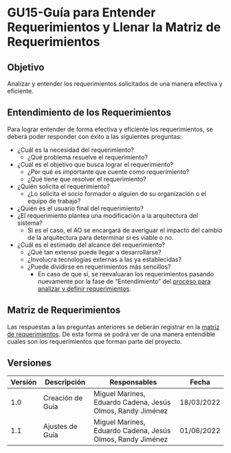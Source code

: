 # GU15-Guía para Entender Requerimientos y Llenar la Matriz de Requerimientos


## Objetivo
Analizar y entender los requerimientos solicitados de una manera efectiva y eficiente.


## Entendimiento de los Requerimientos
Para lograr entender de forma efectiva y eficiente los requerimientos, se deberá poder responder con éxito a las siguientes preguntas:

- ¿Cuál es la necesidad del requerimiento?
    - ¿Qué problema resuelve el requerimiento?
- ¿Cuál es el objetivo que busca lograr el requerimiento?
    - ¿Por qué es importante que cuente como requerimiento?
    - ¿Qué tiene que resolver el requerimiento? 
- ¿Quién solicita el requerimiento?
    - ¿Lo solicita el socio formador o alguien de su organización o el equipo de trabajo?
- ¿Quién es el usuario final del requerimiento?
- ¿El requerimiento plantea una modificación a la arquitectura del sistema?
    - Si es el caso, el AO se encargará de averiguar el impacto del cambio de la arquitectura para determinar si es viable o no. 
- ¿Cuál es el estimado del alcance del requerimiento?
    - ¿Qué tan extenso puede llegar a desarrollarse?
    - ¿Involucra tecnologías externas a las ya establecidas?
    - ¿Puede dividirse en requerimientos más sencillos?
        - En caso de que sí, se reevaluaran los requerimientos pasando nuevamente por la fase de “Entendimiento” del  <a href="https://docs.google.com/spreadsheets/d/11OaXOIKOSZBmrvOixvXbKgw52T1T1gbE/edit?usp=sharing&ouid=106849915620954344417&rtpof=true&sd=true">proceso para analizar y definir requerimientos</a>.


## Matriz de Requerimientos   
Las respuestas a las preguntas anteriores se deberán registrar en la <a href="https://docs.google.com/spreadsheets/d/11OaXOIKOSZBmrvOixvXbKgw52T1T1gbE/edit?usp=sharing&ouid=106849915620954344417&rtpof=true&sd=true">matriz de requerimientos</a>. De esta forma se podrá ver de una manera entendible cuales son los requerimientos que forman parte del proyecto.


## Versiones
| Versión | Descripción             | Responsables   | Fecha      |
| ------- | ----------------------- | -------------- | ---------- |
| 1.0     | Creación de Guía        | Miguel Marines, Eduardo Cadena, Jesús Olmos,  Randy Jiménez | 18/03/2022 |
| 1.1     | Ajustes de Guía        | Miguel Marines, Eduardo Cadena, Jesús Olmos,  Randy Jiménez | 01/06/2022 |

